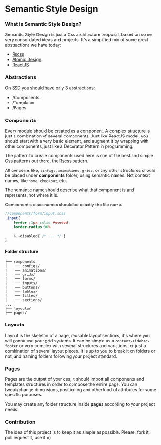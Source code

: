 # Semantic Style Design

### What is Semantic Style Design?

Semantic Style Design is just a Css architecture proposal, based on some very consolidated ideas and projects. It's a simplified mix of some great abstractions we have today:

- [Rscss](//rscss.io/)
- [Atomic Design](//bradfrost.com/blog/post/atomic-web-design/)
- [ReactJS](//facebook.github.io/react/)

### Abstractions

On SSD you should have only 3 abstractions:

- /Components
- /Templates
- /Pages

### Components

Every module should be created as a component. A complex structure is just a combination of
several components. Just like ReactJS model, you should start with a very basic element,
and augment it by wrapping with other components, just like a Decorator Pattern in programming.

The pattern to create components used here is one of the best and simple Css patterns out there, the [Rscss](//rscss.io/) pattern.

All concerns like, `configs`, `animations`, `grids`, or any other structures should be placed under **components** folder, using semantic names.
Not context names, like `home`, `checkout`, etc.

The semantic name should describe what that component is and represents, not where it is.

Component's class names should be exactly the file name.

```scss
//components/form/input.scss
.input{
    border :1px solid #ededed;
    border-radius:30%

    &.-disabled{ /* ... */ }
}
```

#### Folder structure
```
├── components
|   ├── configs/
|   └── animations/
|   └── grids/
|   └── forms/
|   └── inputs/
|   └── buttons/
|   └── tables/
|   └── titles/
|   └── sections/
...
├── layouts/
├── pages/

```

### Layouts

Layout is the skeleton of a page, reusable layout sections, it's where you will gonna use your grid systems.
It can be simple as a `content-sidebar-footer` or very complex with several structures and variations, or just a combination of several layout pieces. It is up to you to break it on folders or not, and naming folders following your project standard.


### Pages

Pages are the output of your css, it should import all components and templates structures in order to compose the entire page.
You can tweak/change dimensions, positioning and other kind of attributes for some specific purposes.

You may create any folder structure inside **pages** according to your project needs.

### Contribution

The idea of this project is to keep it as simple as possible.
Please, fork it, pull request it, use it =)
